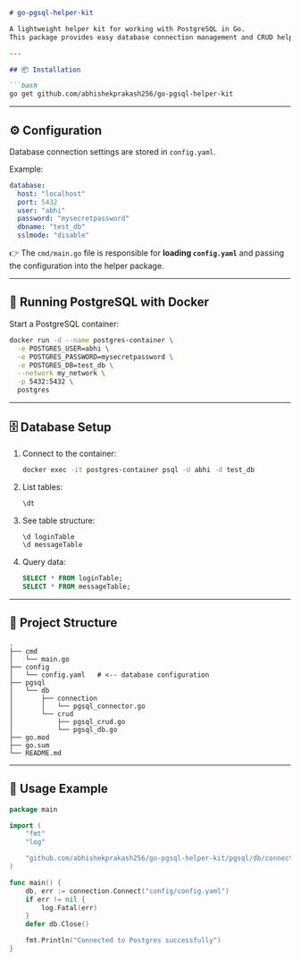 
````markdown
# go-pgsql-helper-kit

A lightweight helper kit for working with PostgreSQL in Go.  
This package provides easy database connection management and CRUD helpers.

---

## 📦 Installation

```bash
go get github.com/abhishekprakash256/go-pgsql-helper-kit
````

---

## ⚙️ Configuration

Database connection settings are stored in `config.yaml`.

Example:

```yaml
database:
  host: "localhost"
  port: 5432
  user: "abhi"
  password: "mysecretpassword"
  dbname: "test_db"
  sslmode: "disable"
```

👉 The `cmd/main.go` file is responsible for **loading `config.yaml`** and passing the configuration into the helper package.

---

## 🐳 Running PostgreSQL with Docker

Start a PostgreSQL container:

```bash
docker run -d --name postgres-container \
  -e POSTGRES_USER=abhi \
  -e POSTGRES_PASSWORD=mysecretpassword \
  -e POSTGRES_DB=test_db \
  --network my_network \
  -p 5432:5432 \
  postgres
```

---

## 🗄️ Database Setup

1. Connect to the container:

   ```bash
   docker exec -it postgres-container psql -U abhi -d test_db
   ```

2. List tables:

   ```sql
   \dt
   ```

3. See table structure:

   ```sql
   \d loginTable
   \d messageTable
   ```

4. Query data:

   ```sql
   SELECT * FROM loginTable;
   SELECT * FROM messageTable;
   ```

---

## 📂 Project Structure

```
.
├── cmd
│   └── main.go
├── config
│   └── config.yaml   # <-- database configuration
├── pgsql
│   └── db
│       ├── connection
│       │   └── pgsql_connector.go
│       └── crud
│           ├── pgsql_crud.go
│           └── pgsql_db.go
├── go.mod
├── go.sum
└── README.md
```

---

## 🚀 Usage Example

```go
package main

import (
	"fmt"
	"log"

	"github.com/abhishekprakash256/go-pgsql-helper-kit/pgsql/db/connection"
)

func main() {
	db, err := connection.Connect("config/config.yaml")
	if err != nil {
		log.Fatal(err)
	}
	defer db.Close()

	fmt.Println("Connected to Postgres successfully")
}
```


